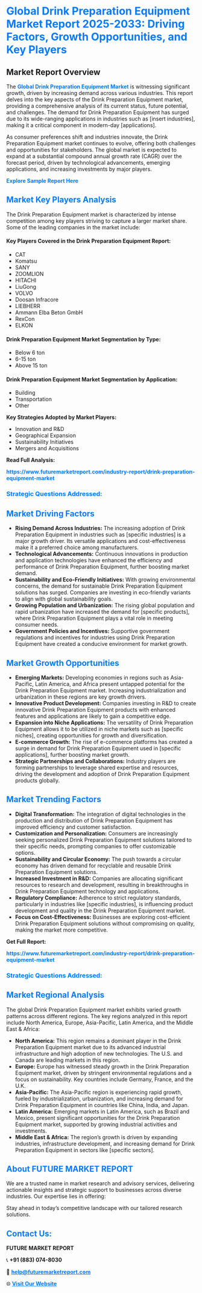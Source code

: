 <h1 style="color: #007BFF;">Global Drink Preparation Equipment Market Report 2025-2033: Driving Factors, Growth Opportunities, and Key Players</h1>

<section id="overview">
<h2>Market Report Overview</h2>
<p>The <a href="https://www.futuremarketreport.com/industry-report/drink-preparation-equipment-market" style="color: #007BFF; text-decoration: none;"><strong>Global Drink Preparation Equipment Market</strong></a> is witnessing significant growth, driven by increasing demand across various industries. This report delves into the key aspects of the Drink Preparation Equipment market, providing a comprehensive analysis of its current status, future potential, and challenges. The demand for Drink Preparation Equipment has surged due to its wide-ranging applications in industries such as [insert industries], making it a critical component in modern-day [applications].</p>
<p>As consumer preferences shift and industries innovate, the Drink Preparation Equipment market continues to evolve, offering both challenges and opportunities for stakeholders. The global market is expected to expand at a substantial compound annual growth rate (CAGR) over the forecast period, driven by technological advancements, emerging applications, and increasing investments by major players.</p>
</section>

<section id="overview">
<p><a href="https://www.futuremarketreport.com/request-sample/reportId=31951" style="color: #007BFF; text-decoration: none;"><strong>Explore Sample Report Here</strong></a></p>
</section>

<section id="key-players">
<h2 style="color: #007BFF;">Market Key Players Analysis</h2>
<p>The Drink Preparation Equipment market is characterized by intense competition among key players striving to capture a larger market share. Some of the leading companies in the market include:</p>
<h4>Key Players Covered in the Drink Preparation Equipment Report:</h4>
<ul><li>CAT</li><li>Komatsu</li><li>SANY</li><li>ZOOMLION</li><li>HITACHI</li><li>LiuGong</li><li>VOLVO</li><li>Doosan Infracore</li><li>LIEBHERR</li><li>Ammann Elba Beton GmbH</li><li>RexCon</li><li>ELKON</li></ul>
<h4>Drink Preparation Equipment Market Segmentation by Type:</h4>
<ul><li>Below 6 ton</li><li>6-15 ton</li><li>Above 15 ton</li></ul>

<h4>Drink Preparation Equipment Market Segmentation by Application:</h4>
<ul><li>Building</li><li>Transportation</li><li>Other</li></ul>
<p><strong>Key Strategies Adopted by Market Players:</strong></p>
<ul>
<li>Innovation and R&D</li>
<li>Geographical Expansion</li>
<li>Sustainability Initiatives</li>
<li>Mergers and Acquisitions</li>
</ul>
</section>

<section>
<p><strong>Read Full Analysis: </strong></p><a href="https://www.futuremarketreport.com/industry-report/drink-preparation-equipment-market" style="color: #007BFF; text-decoration: none;"><strong>https://www.futuremarketreport.com/industry-report/drink-preparation-equipment-market</strong></a>
<h3 style="color: #007BFF;">Strategic Questions Addressed:</h3>
</section>

<section id="driving-factors">
<h2 style="color: #007BFF;">Market Driving Factors</h2>
<ul>
<li><strong>Rising Demand Across Industries:</strong> The increasing adoption of Drink Preparation Equipment in industries such as [specific industries] is a major growth driver. Its versatile applications and cost-effectiveness make it a preferred choice among manufacturers.</li>
<li><strong>Technological Advancements:</strong> Continuous innovations in production and application technologies have enhanced the efficiency and performance of Drink Preparation Equipment, further boosting market demand.</li>
<li><strong>Sustainability and Eco-Friendly Initiatives:</strong> With growing environmental concerns, the demand for sustainable Drink Preparation Equipment solutions has surged. Companies are investing in eco-friendly variants to align with global sustainability goals.</li>
<li><strong>Growing Population and Urbanization:</strong> The rising global population and rapid urbanization have increased the demand for [specific products], where Drink Preparation Equipment plays a vital role in meeting consumer needs.</li>
<li><strong>Government Policies and Incentives:</strong> Supportive government regulations and incentives for industries using Drink Preparation Equipment have created a conducive environment for market growth.</li>
</ul>
</section>

<section id="growth-opportunities">
<h2 style="color: #007BFF;">Market Growth Opportunities</h2>
<ul>
<li><strong>Emerging Markets:</strong> Developing economies in regions such as Asia-Pacific, Latin America, and Africa present untapped potential for the Drink Preparation Equipment market. Increasing industrialization and urbanization in these regions are key growth drivers.</li>
<li><strong>Innovative Product Development:</strong> Companies investing in R&D to create innovative Drink Preparation Equipment products with enhanced features and applications are likely to gain a competitive edge.</li>
<li><strong>Expansion into Niche Applications:</strong> The versatility of Drink Preparation Equipment allows it to be utilized in niche markets such as [specific niches], creating opportunities for growth and diversification.</li>
<li><strong>E-commerce Growth:</strong> The rise of e-commerce platforms has created a surge in demand for Drink Preparation Equipment used in [specific applications], further boosting market growth.</li>
<li><strong>Strategic Partnerships and Collaborations:</strong> Industry players are forming partnerships to leverage shared expertise and resources, driving the development and adoption of Drink Preparation Equipment products globally.</li>
</ul>
</section>

<section id="trending-factors">
<h2 style="color: #007BFF;">Market Trending Factors</h2>
<ul>
<li><strong>Digital Transformation:</strong> The integration of digital technologies in the production and distribution of Drink Preparation Equipment has improved efficiency and customer satisfaction.</li>
<li><strong>Customization and Personalization:</strong> Consumers are increasingly seeking personalized Drink Preparation Equipment solutions tailored to their specific needs, prompting companies to offer customizable options.</li>
<li><strong>Sustainability and Circular Economy:</strong> The push towards a circular economy has driven demand for recyclable and reusable Drink Preparation Equipment solutions.</li>
<li><strong>Increased Investment in R&D:</strong> Companies are allocating significant resources to research and development, resulting in breakthroughs in Drink Preparation Equipment technology and applications.</li>
<li><strong>Regulatory Compliance:</strong> Adherence to strict regulatory standards, particularly in industries like [specific industries], is influencing product development and quality in the Drink Preparation Equipment market.</li>
<li><strong>Focus on Cost-Effectiveness:</strong> Businesses are exploring cost-efficient Drink Preparation Equipment solutions without compromising on quality, making the market more competitive.</li>
</ul>
</section>

<section>
<p><strong>Get Full Report: </strong></p><a href="https://www.futuremarketreport.com/industry-report/drink-preparation-equipment-market" style="color: #007BFF; text-decoration: none;"><strong>https://www.futuremarketreport.com/industry-report/drink-preparation-equipment-market</strong></a>
<h3 style="color: #007BFF;">Strategic Questions Addressed:</h3>
</section>


<section id="regional-analysis">
<h2 style="color: #007BFF;">Market Regional Analysis</h2>
<p>The global Drink Preparation Equipment market exhibits varied growth patterns across different regions. The key regions analyzed in this report include North America, Europe, Asia-Pacific, Latin America, and the Middle East & Africa:</p>
<ul>
<li><strong>North America:</strong> This region remains a dominant player in the Drink Preparation Equipment market due to its advanced industrial infrastructure and high adoption of new technologies. The U.S. and Canada are leading markets in this region.</li>
<li><strong>Europe:</strong> Europe has witnessed steady growth in the Drink Preparation Equipment market, driven by stringent environmental regulations and a focus on sustainability. Key countries include Germany, France, and the U.K.</li>
<li><strong>Asia-Pacific:</strong> The Asia-Pacific region is experiencing rapid growth, fueled by industrialization, urbanization, and increasing demand for Drink Preparation Equipment in countries like China, India, and Japan.</li>
<li><strong>Latin America:</strong> Emerging markets in Latin America, such as Brazil and Mexico, present significant opportunities for the Drink Preparation Equipment market, supported by growing industrial activities and investments.</li>
<li><strong>Middle East & Africa:</strong> The region’s growth is driven by expanding industries, infrastructure development, and increasing demand for Drink Preparation Equipment in sectors like [specific sectors].</li>
</ul>
</section>

<footer>
<h2 style="color: #007BFF;">About FUTURE MARKET REPORT</h2>
<p>We are a trusted name in market research and advisory services, delivering actionable insights and strategic support to businesses across diverse industries. Our expertise lies in offering:</p>

<p>Stay ahead in today’s competitive landscape with our tailored research solutions.</p>

<h2 style="color: #007BFF;">Contact Us:</h2>
<p><strong>FUTURE MARKET REPORT</strong></p>
<p>📞 <strong>+91 (883) 074-8030</strong></p>
<p>📧 <strong><a href="mailto:help@futuremarketreport.com" style="color: #007BFF;">help@futuremarketreport.com</a></strong></p>
<p>🌐 <strong><a href="https://www.futuremarketreport.com/" style="color: #007BFF;">Visit Our Website</a></strong></p>
</footer>